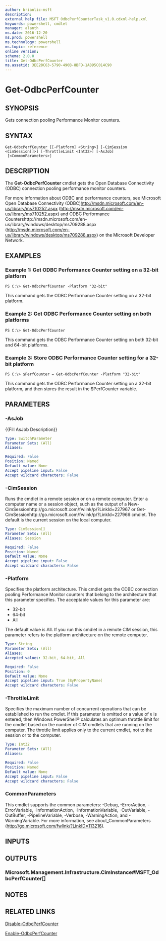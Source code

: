 ```yaml
---
author: brianlic-msft
description: 
external help file: MSFT_OdbcPerfCounterTask_v1.0.cdxml-help.xml
keywords: powershell, cmdlet
manager: alanth
ms.date: 2016-12-20
ms.prod: powershell
ms.technology: powershell
ms.topic: reference
online version: 
schema: 2.0.0
title: Get-OdbcPerfCounter
ms.assetid: 3EE28C63-5790-490B-8BFD-1A895C014C90
---
```


# Get-OdbcPerfCounter

## SYNOPSIS
Gets connection pooling Performance Monitor counters.

## SYNTAX

```
Get-OdbcPerfCounter [[-Platform] <String>] [-CimSession <CimSession[]>] [-ThrottleLimit <Int32>] [-AsJob]
 [<CommonParameters>]
```

## DESCRIPTION
The **Get-OdbcPerfCounter** cmdlet gets the Open Database Connectivity (ODBC) connection pooling performance monitor counters.

For more information about ODBC and performance counters, see Microsoft Open Database Connectivity (ODBC)http://msdn.microsoft.com/en-us/library/ms710252.aspx (http://msdn.microsoft.com/en-us/library/ms710252.aspx) and ODBC Performance Countershttp://msdn.microsoft.com/en-us/library/windows/desktop/ms709288.aspx (http://msdn.microsoft.com/en-us/library/windows/desktop/ms709288.aspx) on the Microsoft Developer Network.

## EXAMPLES

### Example 1: Get ODBC Performance Counter setting on a 32-bit platform
```
PS C:\> Get-OdbcPerfCounter -Platform "32-bit"
```

This command gets the ODBC Performance Counter setting on a 32-bit platform.

### Example 2: Get ODBC Performance Counter setting on both platforms
```
PS C:\> Get-OdbcPerfCounter
```

This command gets the ODBC Performance Counter setting on both 32-bit and 64-bit platforms.

### Example 3: Store ODBC Performance Counter setting for a 32-bit platform
```
PS C:\> $PerfCounter = Get-OdbcPerfCounter -Platform "32-bit"
```

This command gets the ODBC Performance Counter setting on a 32-bit platform, and then stores the result in the $PerfCounter variable.

## PARAMETERS

### -AsJob
{{Fill AsJob Description}}

```yaml
Type: SwitchParameter
Parameter Sets: (All)
Aliases: 

Required: False
Position: Named
Default value: None
Accept pipeline input: False
Accept wildcard characters: False
```

### -CimSession
Runs the cmdlet in a remote session or on a remote computer.
Enter a computer name or a session object, such as the output of a New-CimSessionhttp://go.microsoft.com/fwlink/p/?LinkId=227967 or Get-CimSessionhttp://go.microsoft.com/fwlink/p/?LinkId=227966 cmdlet.
The default is the current session on the local computer.

```yaml
Type: CimSession[]
Parameter Sets: (All)
Aliases: Session

Required: False
Position: Named
Default value: None
Accept pipeline input: False
Accept wildcard characters: False
```

### -Platform
Specifies the platform architecture.
This cmdlet gets the ODBC connection pooling Performance Monitor counters that belong to the architecture that this parameter specifies.
The acceptable values for this parameter are:

- 32-bit
- 64-bit
- All

The default value is All.
If you run this cmdlet in a remote CIM session, this parameter refers to the platform architecture on the remote computer.

```yaml
Type: String
Parameter Sets: (All)
Aliases: 
Accepted values: 32-bit, 64-bit, All

Required: False
Position: 0
Default value: None
Accept pipeline input: True (ByPropertyName)
Accept wildcard characters: False
```

### -ThrottleLimit
Specifies the maximum number of concurrent operations that can be established to run the cmdlet.
If this parameter is omitted or a value of `0` is entered, then Windows PowerShell® calculates an optimum throttle limit for the cmdlet based on the number of CIM cmdlets that are running on the computer.
The throttle limit applies only to the current cmdlet, not to the session or to the computer.

```yaml
Type: Int32
Parameter Sets: (All)
Aliases: 

Required: False
Position: Named
Default value: None
Accept pipeline input: False
Accept wildcard characters: False
```

### CommonParameters
This cmdlet supports the common parameters: -Debug, -ErrorAction, -ErrorVariable, -InformationAction, -InformationVariable, -OutVariable, -OutBuffer, -PipelineVariable, -Verbose, -WarningAction, and -WarningVariable. For more information, see about_CommonParameters (http://go.microsoft.com/fwlink/?LinkID=113216).

## INPUTS

## OUTPUTS

### Microsoft.Management.Infrastructure.CimInstance#MSFT_OdbcPerfCounter[]

## NOTES

## RELATED LINKS

[Disable-OdbcPerfCounter](./Disable-OdbcPerfCounter.md)

[Enable-OdbcPerfCounter](./Enable-OdbcPerfCounter.md)

